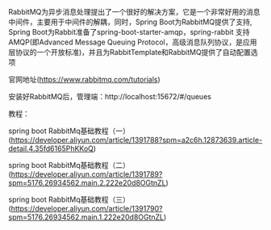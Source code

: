 RabbitMQ为异步消息处理提出了一个很好的解决方案，它是一个非常好用的消息中间件，主要用于中间件的解耦，同时，Spring Boot为RabbitMQ提供了支持, Spring Boot为Rabbit准备了spring-boot-starter-amqp，spring-rabbit 支持 AMQP(即Advanced Message Queuing Protocol，高级消息队列协议，是应用层协议的一个开放标准)，并且为RabbitTemplate和RabbitMQ提供了自动配置选项

官网地址(https://www.rabbitmq.com/tutorials)

安装好RabbitMQ后，管理端：http://localhost:15672/#/queues


教程：

spring boot RabbitMq基础教程（一）(https://developer.aliyun.com/article/1391788?spm=a2c6h.12873639.article-detail.4.35fd6165PhKKoQ)

spring boot RabbitMq基础教程（二）(https://developer.aliyun.com/article/1391789?spm=5176.26934562.main.2.222e20d8OGtnZL)

spring boot RabbitMq基础教程（三）(https://developer.aliyun.com/article/1391790?spm=5176.26934562.main.1.222e20d8OGtnZL)
